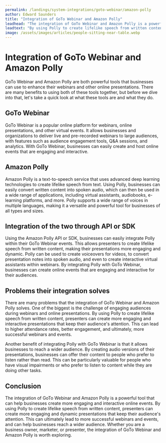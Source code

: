 ```yaml
---
permalink: /landings/system-integrations/goto-webinar/amazon-polly
author: Edward Saunders
title: "Integration of GoTo Webinar and Amazon Polly"
leadhead: "The integration of GoTo Webinar and Amazon Polly is a powerful tool that can help businesses create more engaging and interactive online events"
leadtext: "By using Polly to create lifelike speech from written content, presenters can create more engaging and dynamic presentations that keep their audience's attention. This can ultimately lead to more successful webinars and events, and can help businesses reach a wider audience. Whether you are a business owner, marketer, or presenter, the integration of GoTo Webinar and Amazon Polly is worth exploring."
image: /assets/images/articles/people-sitting-near-table.webp
---
```

<div class="arttext">
<h1>Integration of GoTo Webinar and Amazon Polly</h1>

<p>GoTo Webinar and Amazon Polly are both powerful tools that businesses can use to enhance their webinars and other online presentations. There are many benefits to using both of these tools together, but before we dive into that, let's take a quick look at what these tools are and what they do.</p>

<h2>GoTo Webinar</h2>

<p>GoTo Webinar is a popular online platform for webinars, online presentations, and other virtual events. It allows businesses and organizations to deliver live and pre-recorded webinars to large audiences, with features such as audience engagement tools, Q&A sessions, and analytics. With GoTo Webinar, businesses can easily create and host online events that are engaging and interactive.</p>

<h2>Amazon Polly</h2>

<p>Amazon Polly is a text-to-speech service that uses advanced deep learning technologies to create lifelike speech from text. Using Polly, businesses can easily convert written content into spoken audio, which can then be used in a wide range of applications, including virtual assistants, audiobooks, e-learning platforms, and more. Polly supports a wide range of voices in multiple languages, making it a versatile and powerful tool for businesses of all types and sizes.</p>

<h2>Integration of the two through API or SDK</h2>

<p>Using the Amazon Polly API or SDK, businesses can easily integrate Polly within their GoTo Webinar events. This allows presenters to create lifelike speech from written content, making their presentations more engaging and dynamic. Polly can be used to create voiceovers for videos, to convert presentation notes into spoken audio, and even to create interactive virtual assistants within webinars. By integrating Polly with GoTo Webinar, businesses can create online events that are engaging and interactive for their audiences.</p>

<h2>Problems their integration solves</h2>

<p>There are many problems that the integration of GoTo Webinar and Amazon Polly solves. One of the biggest is the challenge of engaging audiences during webinars and online presentations. By using Polly to create lifelike speech from written content, presenters can create more engaging and interactive presentations that keep their audience's attention. This can lead to higher attendance rates, better engagement, and ultimately, more successful webinars and events.</p>

<p>Another benefit of integrating Polly with GoTo Webinar is that it allows businesses to reach a wider audience. By creating audio versions of their presentations, businesses can offer their content to people who prefer to listen rather than read. This can be particularly valuable for people who have visual impairments or who prefer to listen to content while they are doing other tasks.</p>

<h2>Conclusion</h2>

<p>The integration of GoTo Webinar and Amazon Polly is a powerful tool that can help businesses create more engaging and interactive online events. By using Polly to create lifelike speech from written content, presenters can create more engaging and dynamic presentations that keep their audience's attention. This can ultimately lead to more successful webinars and events, and can help businesses reach a wider audience. Whether you are a business owner, marketer, or presenter, the integration of GoTo Webinar and Amazon Polly is worth exploring.</p>

</div>